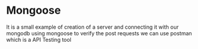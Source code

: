 # Mongoose
It is a small example of creation of a server and connecting it with our mongodb using mongoose to verify the post requests we can use postman which is a API Testing tool 
